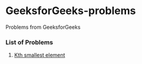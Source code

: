 # GeeksforGeeks-problems
Problems from GeeksforGeeks

### List of Problems
1. [ Kth smallest element ](Kth_smallest_element.java)
